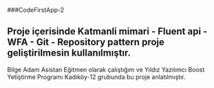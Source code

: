 ###CodeFirstApp-2

## Proje içerisinde Katmanli mimari - Fluent api - WFA - Git - Repository pattern proje geliştirilmesin kullanılmıştır.


Bilge Adam Asistan Eğitmen olarak çalıştığım ve  Yıldız Yazılımcı Boost Yetiştirme Programı Kadıköy-12 grubunda bu proje anlatılmıştır. 
